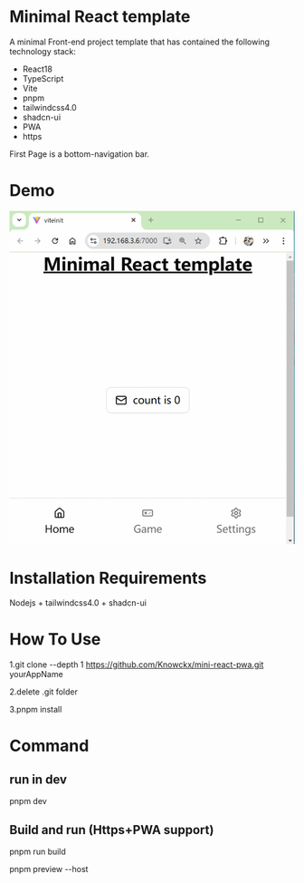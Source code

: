 # Minimal React template

A minimal Front-end project template that has contained the following technology stack:

- React18
- TypeScript
- Vite
- pnpm
- tailwindcss4.0
- shadcn-ui
- PWA
- https

First Page is a bottom-navigation bar.

# Demo

<img src="pic/gif-demo.gif" alt="Demo" width="600">

# Installation Requirements
Nodejs + tailwindcss4.0 + shadcn-ui


# How To Use
1.git clone --depth 1 https://github.com/Knowckx/mini-react-pwa.git yourAppName

2.delete .git folder

3.pnpm install

# Command
## run in dev

pnpm dev

## Build and run (Https+PWA support)

pnpm run build

pnpm preview --host
